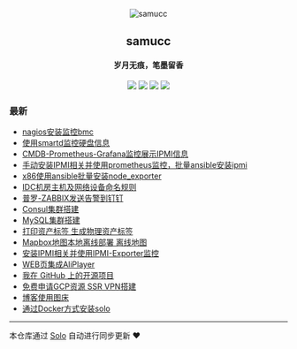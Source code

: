 <p align="center"><img alt="samucc" src="https://static.b3log.org/images/brand/solo-32.png"></p><h2 align="center">
samucc
</h2>

<h4 align="center">岁月无痕，笔墨留香</h4>
<p align="center"><a title="samucc" target="_blank" href="https://github.com/samucc/solo-blog"><img src="https://img.shields.io/github/last-commit/samucc/solo-blog.svg?style=flat-square&color=FF9900"></a>
<a title="GitHub repo size in bytes" target="_blank" href="https://github.com/samucc/solo-blog"><img src="https://img.shields.io/github/repo-size/samucc/solo-blog.svg?style=flat-square"></a>
<a title="Solo Version" target="_blank" href="https://github.com/b3log/solo/releases"><img src="https://img.shields.io/badge/solo-3.6.4-f1e05a.svg?style=flat-square&color=blueviolet"></a>
<a title="Hits" target="_blank" href="https://github.com/b3log/hits"><img src="https://hits.b3log.org/samucc/solo-blog.svg"></a></p>

### 最新

* [nagios安装监控bmc](http://jiashu.club/articles/2019/08/27/1566868475767.html)
* [使用smartd监控硬盘信息](http://jiashu.club/articles/2019/08/23/1566525314983.html)
* [CMDB-Prometheus-Grafana监控展示IPMI信息](http://jiashu.club/articles/2019/08/23/1566524440966.html)
* [手动安装IPMI相关并使用prometheus监控，批量ansible安装ipmi](http://jiashu.club/articles/2019/08/07/1565168296048.html)
* [x86使用ansible批量安装node_exporter](http://jiashu.club/articles/2019/08/07/1565165800252.html)
* [IDC机房主机及网络设备命名规则](http://jiashu.club/articles/2019/07/19/1563518615205.html)
* [普罗-ZABBIX发送告警到钉钉](http://jiashu.club/articles/2019/07/16/1563263254966.html)
* [Consul集群搭建](http://jiashu.club/articles/2019/07/16/1563262967809.html)
* [MySQL集群搭建](http://jiashu.club/articles/2019/07/16/1563262364838.html)
* [打印资产标签 生成物理资产标签](http://jiashu.club/articles/2019/07/16/1563261590204.html)
* [Mapbox地图本地离线部署 离线地图](http://jiashu.club/articles/2019/07/16/1563261094665.html)
* [安装IPMI相关并使用IPMI-Exporter监控](http://jiashu.club/articles/2019/07/16/1563260290067.html)
* [WEB页集成AliPlayer](http://jiashu.club/articles/2019/07/05/1562313070127.html)
* [我在 GitHub 上的开源项目](http://jiashu.club/my-github-repos)
* [免费申请GCP资源 SSR VPN搭建](http://jiashu.club/articles/2019/07/03/1562119376259.html)
* [博客使用图床](http://jiashu.club/articles/2019/07/03/1562118592576.html)
* [通过Docker方式安装solo](http://jiashu.club/articles/2019/07/02/1562038241065.html)



---

本仓库通过 [Solo](https://github.com/b3log/solo) 自动进行同步更新 ❤️ 